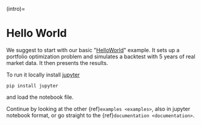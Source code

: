 (intro)=

# Hello World

We suggest to start with our basic "[HelloWorld]" example. It sets up
a portfolio optimization problem and simulates a backtest with 5 years
of real market data. It then presents the results.

To run it locally install [jupyter]

```
pip install jupyter
```

and load the notebook file.

Continue by looking at the other {ref}`examples <examples>`,
also in jupyter notebook format,
or go straight to the {ref}`documentation <documentation>`.

[helloworld]: https://github.com/cvxgrp/cvxportfolio/blob/master/examples/HelloWorld.ipynb
[jupyter]: https://jupyter.org/
